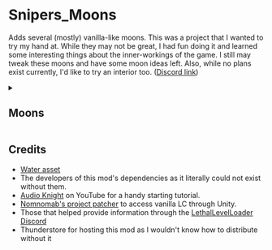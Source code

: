 
# Snipers_Moons
Adds several (mostly) vanilla-like moons. This was a project that I wanted to try my hand at. While they may not be great, I had fun doing it and learned some interesting things about the inner-workings of the game. I still may tweak these moons and have some moon ideas left. Also, while no plans exist currently, I'd like to try an interior too. ([Discord link](https://discord.com/channels/1168655651455639582/1245084720614604873))

<details>
<summary><h2>Moons</h2></summary>

<details>
<summary>69 Phuket (Cost: 0)</summary>
  
> **POPULATION:** Lost <br>
> **CONDITIONS:** Swampy <br>
> **FAUNA:** Ecosystem supports various wildlife.
</details>

<details>
<summary>22 Natit (Cost: 710)</summary>
  
> **POPULATION:** None <br>
> **CONDITIONS:** Abandoned hydro-electric plant in the mountains. <br>
> **FAUNA:** Dangerous entities reside in these hills.
</details>

<details>
<summary>Starship-13 (Cost: 1000)</summary>
  
> **POPULATION:** Radio silent <br>
> **CONDITIONS:** An unidentified starship has been detected on the edge of the Thistle Nebula. <br>
> **FAUNA:** Exotic wildlife in shipping.
</details>

</details>

## Credits
- [Water asset](https://assetstore.unity.com/packages/2d/textures-materials/water/simple-water-shader-urp-191449)
- The developers of this mod's dependencies as it literally could not exist without them.
- [Audio Knight](https://www.youtube.com/@knightofaudio) on YouTube for a handy starting tutorial.
- [Nomnomab's project patcher](https://github.com/nomnomab/lc-project-patcher) to access vanilla LC through Unity.
- Those that helped provide information through the [LethalLevelLoader Discord](https://discord.com/channels/1168655651455639582/1193461151636398080)
- Thunderstore for hosting this mod as I wouldn't know how to distribute without it